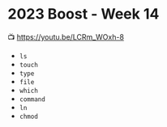 # 2023 Boost - Week 14

📺 <https://youtu.be/LCRm_WOxh-8>

* `ls`
* `touch`
* `type`
* `file`
* `which`
* `command`
* `ln`
* `chmod`
